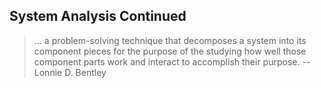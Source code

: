 ##  System Analysis Continued

>... a problem-solving technique that decomposes a system into its component pieces for the purpose of the studying how well those component parts work and interact to accomplish their purpose. --Lonnie D. Bentley
